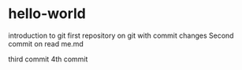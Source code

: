 # hello-world
introduction to git
first repository on git with commit changes
Second commit on read me.md

third commit
 4th commit
